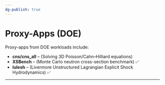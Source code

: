 ```yaml
---
dg-publish: true
---
```


# Proxy-Apps (DOE)

Proxy-apps from DOE workloads include:

- **cns/cns_all** – (Solving 3D Poisson/Cahn–Hilliard equations)
- **XSBench** – (Monte Carlo neutron cross-section benchmark) ✅
- **lulesh** – (Livermore Unstructured Lagrangian Explicit Shock Hydrodynamics) ✅

---
